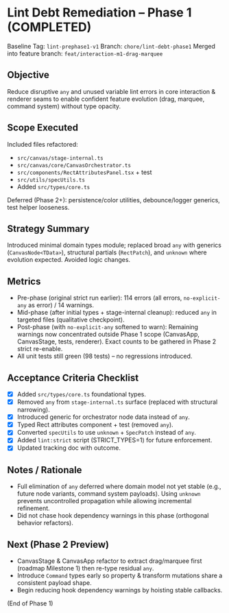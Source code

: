 # Lint Debt Remediation – Phase 1 (COMPLETED)

Baseline Tag: `lint-prephase1-v1`
Branch: `chore/lint-debt-phase1`
Merged into feature branch: `feat/interaction-m1-drag-marquee`

## Objective
Reduce disruptive `any` and unused variable lint errors in core interaction & renderer seams to enable confident feature evolution (drag, marquee, command system) without type opacity.

## Scope Executed
Included files refactored:
- `src/canvas/stage-internal.ts`
- `src/canvas/core/CanvasOrchestrator.ts`
- `src/components/RectAttributesPanel.tsx` + test
- `src/utils/specUtils.ts`
- Added `src/types/core.ts`

Deferred (Phase 2+): persistence/color utilities, debounce/logger generics, test helper looseness.

## Strategy Summary
Introduced minimal domain types module; replaced broad `any` with generics (`CanvasNode<TData>`), structural partials (`RectPatch`), and `unknown` where evolution expected. Avoided logic changes.

## Metrics
- Pre-phase (original strict run earlier): 114 errors (all errors, `no-explicit-any` as error) / 14 warnings.
- Mid-phase (after initial types + stage-internal cleanup): reduced `any` in targeted files (qualitative checkpoint).
- Post-phase (with `no-explicit-any` softened to warn): Remaining warnings now concentrated outside Phase 1 scope (CanvasApp, CanvasStage, tests, renderer). Exact counts to be gathered in Phase 2 strict re-enable.
- All unit tests still green (98 tests) – no regressions introduced.

## Acceptance Criteria Checklist
- [x] Added `src/types/core.ts` foundational types.
- [x] Removed `any` from `stage-internal.ts` surface (replaced with structural narrowing).
- [x] Introduced generic for orchestrator node data instead of `any`.
- [x] Typed Rect attributes component + test (removed `any`).
- [x] Converted `specUtils` to use `unknown` + `SpecPatch` instead of `any`.
- [x] Added `lint:strict` script (STRICT_TYPES=1) for future enforcement.
- [x] Updated tracking doc with outcome.

## Notes / Rationale
- Full elimination of `any` deferred where domain model not yet stable (e.g., future node variants, command system payloads). Using `unknown` prevents uncontrolled propagation while allowing incremental refinement.
- Did not chase hook dependency warnings in this phase (orthogonal behavior refactors).

## Next (Phase 2 Preview)
- CanvasStage & CanvasApp refactor to extract drag/marquee first (roadmap Milestone 1) then re-type residual `any`.
- Introduce `Command` types early so property & transform mutations share a consistent payload shape.
- Begin reducing hook dependency warnings by hoisting stable callbacks.

(End of Phase 1)
